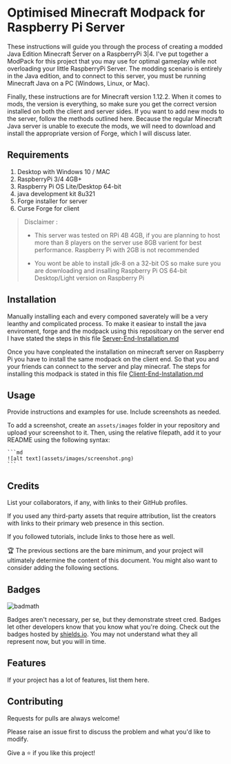 # Optimised Minecraft Modpack for Raspberry Pi Server 


These instructions will guide you through the process of creating a modded Java Edition Minecraft Server on a RaspberryPi 3|4. 
I've put together a ModPack for this project that you may use for optimal gameplay while not overloading your little RaspberryPi Server. 
The modding scenario is entirely in the Java edition, and to connect to this server, you must be running Minecraft Java on a PC (Windows, Linux, or Mac).

Finally, these instructions are for Minecraft version 1.12.2. When it comes to mods, the version is everything, 
so make sure you get the correct version installed on both the client and server sides. If you want to add new mods to the server, follow the methods outlined here.
Because the regular Minecraft Java server is unable to execute the mods, we will need to download and install the appropriate version of Forge, which I will discuss later.


## Requirements

1. Desktop with Windows 10 / MAC
2. RaspberryPi 3/4 4GB+ 
3. Raspberry Pi OS Lite/Desktop 64-bit 
4. java development kit 8u321
5. Forge installer for server 
6. Curse Forge for client

> Disclaimer : 
> - This server was tested on RPi 4B 4GB, if you are planning to host more than 8 players on the server use 8GB varient for best performance. Raspberry Pi with 2GB is not recommended
> 
> - You wont be able to install jdk-8 on a 32-bit OS so make sure you are downloading and insalling Raspberry Pi OS 64-bit Desktop/Light version on Raspberry Pi


## Installation

Manually installing each and every componed saverately will be a very leanthy and complicated process.
To make it easiear to install the java enviroment, forge and the modpack using this repositoary on the server end I have stated the steps in this file [Server-End-Installation.md](/Server-End-Installation.md)

Once you have conpleated the installation on minecraft server on Raspberry Pi you have to install the same modpack on the client end. So that you and your friends can connect to the server and play minecraf. The steps for installing this modpack is stated in this file [Client-End-Installation.md](/Client-End-Installation.md) 

## Usage

Provide instructions and examples for use. Include screenshots as needed.

To add a screenshot, create an `assets/images` folder in your repository and upload your screenshot to it. Then, using the relative filepath, add it to your README using the following syntax:

    ```md
    ![alt text](assets/images/screenshot.png)
    ```

## Credits



List your collaborators, if any, with links to their GitHub profiles.

If you used any third-party assets that require attribution, list the creators with links to their primary web presence in this section.

If you followed tutorials, include links to those here as well.


🏆 The previous sections are the bare minimum, and your project will ultimately determine the content of this document. You might also want to consider adding the following sections.

## Badges

![badmath](https://img.shields.io/github/languages/top/lernantino/badmath)

Badges aren't necessary, per se, but they demonstrate street cred. Badges let other developers know that you know what you're doing. Check out the badges hosted by [shields.io](https://shields.io/). You may not understand what they all represent now, but you will in time.

## Features

If your project has a lot of features, list them here.

## Contributing

Requests for pulls are always welcome!

Please raise an issue first to discuss the problem and what you'd like to modify.

Give a ⭐️ if you like this project!

